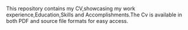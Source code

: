 This repository contains my CV,showcasing my work experience,Education,Skills and Accomplishments.The Cv is available in both PDF and source file formats for easy access.